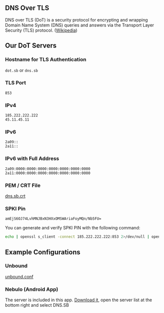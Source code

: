 ## DNS Over TLS

DNS over TLS (DoT) is a security protocol for encrypting and wrapping Domain Name System (DNS) queries and answers via the Transport Layer Security (TLS) protocol. ([Wikipedia](https://en.wikipedia.org/wiki/DNS_over_TLS))

## Our DoT Servers

### Hostname for TLS Authentication

`dot.sb` or `dns.sb`

### TLS Port

`853`

### IPv4

```
185.222.222.222
45.11.45.11
```

### IPv6

```
2a09::
2a11::
```

### IPv6 with Full Address

```
2a09:0000:0000:0000:0000:0000:0000:0000
2a11:0000:0000:0000:0000:0000:0000:0000
```

### PEM / CRT File

[dns.sb.crt](cert/dns.sb.crt)

### SPKI Pin

```
amEjS6OJ74LvhMNJBxN3HXxOMSWAriaFoyMQn/Nb5FU=
```

You can generate and verify SPKI PIN with the following command:

```bash
echo | openssl s_client -connect 185.222.222.222:853 2>/dev/null | openssl x509 -pubkey -noout | openssl pkey -pubin -outform der | openssl dgst -sha256 -binary | openssl enc -base64
```

## Example Configurations

### Unbound

[unbound.conf](example/unbound.conf)

### Nebulo (Android App)

The server is included in this app. [Download it](https://git.frostnerd.com/PublicAndroidApps/smokescreen), open the server list at the bottom right and select DNS.SB
